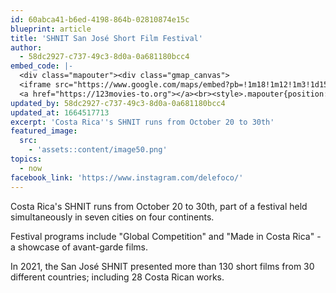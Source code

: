 ```yaml
---
id: 60abca41-b6ed-4198-864b-02810874e15c
blueprint: article
title: 'SHNIT San José Short Film Festival'
author:
  - 58dc2927-c737-49c3-8d0a-0a681180bcc4
embed_code: |-
  <div class="mapouter"><div class="gmap_canvas">
  <iframe src="https://www.google.com/maps/embed?pb=!1m18!1m12!1m3!1d15720.039305818998!2d-84.07666511610283!3d9.933139086907856!2m3!1f0!2f0!3f0!3m2!1i1024!2i768!4f13.1!3m3!1m2!1s0x8fa0e37b61d95e1d%3A0xe5fa8e4a35ac1271!2sCine%20Magaly!5e0!3m2!1ses!2sus!4v1663956107314!5m2!1ses!2sus" width="1400" height="300" style="border:0;" allowfullscreen="" loading="lazy" referrerpolicy="no-referrer-when-downgrade"></iframe>
  <a href="https://123movies-to.org"></a><br><style>.mapouter{position:relative;text-align:right;height:500px;width:1200px;}</style><style>.gmap_canvas {overflow:hidden;background:none!important;height:500px;width:1200px;}</style></div></div>
updated_by: 58dc2927-c737-49c3-8d0a-0a681180bcc4
updated_at: 1664517713
excerpt: 'Costa Rica''s SHNIT runs from October 20 to 30th'
featured_image:
  src:
    - 'assets::content/image50.png'
topics:
  - now
facebook_link: 'https://www.instagram.com/delefoco/'
---
```

Costa Rica's SHNIT runs from October 20 to 30th, part of a festival held simultaneously in seven cities on four continents.

Festival programs include "Global Competition" and "Made in Costa Rica" - a showcase of avant-garde films. 

In 2021, the San José SHNIT presented more than 130 short films from 30 different countries; including 28 Costa Rican works.